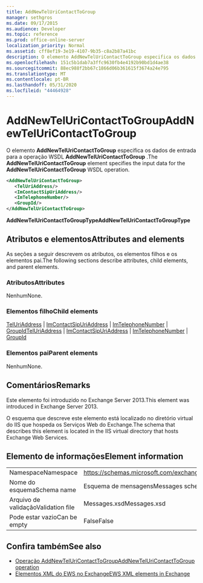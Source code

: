 ```yaml
---
title: AddNewTelUriContactToGroup
manager: sethgros
ms.date: 09/17/2015
ms.audience: Developer
ms.topic: reference
ms.prod: office-online-server
localization_priority: Normal
ms.assetid: cff8ef19-3e19-4107-9b35-c8a2b87a41bc
description: O elemento AddNewTelUriContactToGroup especifica os dados de entrada para a operação WSDL AddNewTelUriContactToGroup.
ms.openlocfilehash: 151c5b1dab7a3ffc9630fb4e4192b90bd1d4ae38
ms.sourcegitcommit: 88ec988f2bb67c1866d06b361615f3674a24e795
ms.translationtype: MT
ms.contentlocale: pt-BR
ms.lasthandoff: 05/31/2020
ms.locfileid: "44464928"
---
```

# <a name="addnewteluricontacttogroup"></a><span data-ttu-id="b13db-103">AddNewTelUriContactToGroup</span><span class="sxs-lookup"><span data-stu-id="b13db-103">AddNewTelUriContactToGroup</span></span>

<span data-ttu-id="b13db-104">O elemento **AddNewTelUriContactToGroup** especifica os dados de entrada para a operação WSDL **AddNewTelUriContactToGroup** .</span><span class="sxs-lookup"><span data-stu-id="b13db-104">The **AddNewTelUriContactToGroup** element specifies the input data for the **AddNewTelUriContactToGroup** WSDL operation.</span></span> 
  
```XML
<AddNewTelUriContactToGroup>
   <TelUriAddress/>
   <ImContactSipUriAddress/>
   <ImTelephoneNumber/>
   <GroupId/>
</AddNewTelUriContactToGroup>
```

 <span data-ttu-id="b13db-105">**AddNewTelUriContactToGroupType**</span><span class="sxs-lookup"><span data-stu-id="b13db-105">**AddNewTelUriContactToGroupType**</span></span>
## <a name="attributes-and-elements"></a><span data-ttu-id="b13db-106">Atributos e elementos</span><span class="sxs-lookup"><span data-stu-id="b13db-106">Attributes and elements</span></span>

<span data-ttu-id="b13db-107">As seções a seguir descrevem os atributos, os elementos filhos e os elementos pai.</span><span class="sxs-lookup"><span data-stu-id="b13db-107">The following sections describe attributes, child elements, and parent elements.</span></span>
  
### <a name="attributes"></a><span data-ttu-id="b13db-108">Atributos</span><span class="sxs-lookup"><span data-stu-id="b13db-108">Attributes</span></span>

<span data-ttu-id="b13db-109">Nenhum</span><span class="sxs-lookup"><span data-stu-id="b13db-109">None.</span></span>
  
### <a name="child-elements"></a><span data-ttu-id="b13db-110">Elementos filho</span><span class="sxs-lookup"><span data-stu-id="b13db-110">Child elements</span></span>

<span data-ttu-id="b13db-111">[TelUriAddress](teluriaddress.md)  |  [ImContactSipUriAddress](imcontactsipuriaddress.md)  |  [ImTelephoneNumber](imtelephonenumber.md)  |  [GroupId](groupid.md)</span><span class="sxs-lookup"><span data-stu-id="b13db-111">[TelUriAddress](teluriaddress.md) | [ImContactSipUriAddress](imcontactsipuriaddress.md) | [ImTelephoneNumber](imtelephonenumber.md) | [GroupId](groupid.md)</span></span>
  
### <a name="parent-elements"></a><span data-ttu-id="b13db-112">Elementos pai</span><span class="sxs-lookup"><span data-stu-id="b13db-112">Parent elements</span></span>

<span data-ttu-id="b13db-113">Nenhum</span><span class="sxs-lookup"><span data-stu-id="b13db-113">None.</span></span>
  
## <a name="remarks"></a><span data-ttu-id="b13db-114">Comentários</span><span class="sxs-lookup"><span data-stu-id="b13db-114">Remarks</span></span>

<span data-ttu-id="b13db-115">Este elemento foi introduzido no Exchange Server 2013.</span><span class="sxs-lookup"><span data-stu-id="b13db-115">This element was introduced in Exchange Server 2013.</span></span>
  
<span data-ttu-id="b13db-116">O esquema que descreve este elemento está localizado no diretório virtual do IIS que hospeda os Serviços Web do Exchange.</span><span class="sxs-lookup"><span data-stu-id="b13db-116">The schema that describes this element is located in the IIS virtual directory that hosts Exchange Web Services.</span></span>
  
## <a name="element-information"></a><span data-ttu-id="b13db-117">Elemento de informações</span><span class="sxs-lookup"><span data-stu-id="b13db-117">Element information</span></span>

|||
|:-----|:-----|
|<span data-ttu-id="b13db-118">Namespace</span><span class="sxs-lookup"><span data-stu-id="b13db-118">Namespace</span></span>  <br/> |https://schemas.microsoft.com/exchange/services/2006/messages  <br/> |
|<span data-ttu-id="b13db-119">Nome do esquema</span><span class="sxs-lookup"><span data-stu-id="b13db-119">Schema name</span></span>  <br/> |<span data-ttu-id="b13db-120">Esquema de mensagens</span><span class="sxs-lookup"><span data-stu-id="b13db-120">Messages schema</span></span>  <br/> |
|<span data-ttu-id="b13db-121">Arquivo de validação</span><span class="sxs-lookup"><span data-stu-id="b13db-121">Validation file</span></span>  <br/> |<span data-ttu-id="b13db-122">Messages.xsd</span><span class="sxs-lookup"><span data-stu-id="b13db-122">Messages.xsd</span></span>  <br/> |
|<span data-ttu-id="b13db-123">Pode estar vazio</span><span class="sxs-lookup"><span data-stu-id="b13db-123">Can be empty</span></span>  <br/> |<span data-ttu-id="b13db-124">False</span><span class="sxs-lookup"><span data-stu-id="b13db-124">False</span></span>  <br/> |
   
## <a name="see-also"></a><span data-ttu-id="b13db-125">Confira também</span><span class="sxs-lookup"><span data-stu-id="b13db-125">See also</span></span>

- [<span data-ttu-id="b13db-126">Operação AddNewTelUriContactToGroup</span><span class="sxs-lookup"><span data-stu-id="b13db-126">AddNewTelUriContactToGroup operation</span></span>](addnewteluricontacttogroup-operation.md)
- [<span data-ttu-id="b13db-127">Elementos XML do EWS no Exchange</span><span class="sxs-lookup"><span data-stu-id="b13db-127">EWS XML elements in Exchange</span></span>](ews-xml-elements-in-exchange.md)

